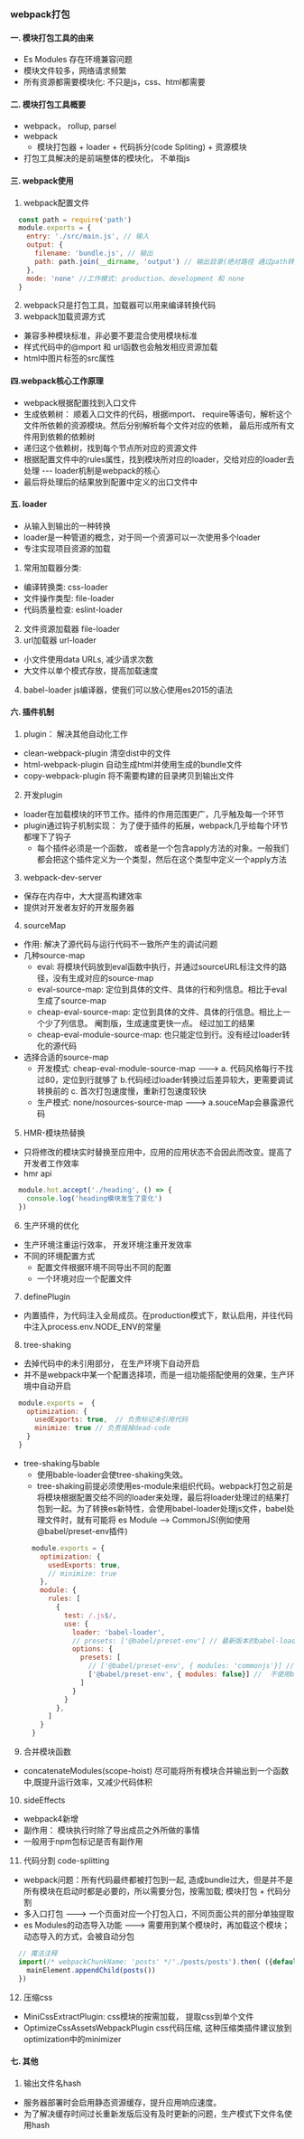 ### webpack打包

#### 一. 模块打包工具的由来
+ Es Modules 存在环境兼容问题
+ 模块文件较多，网络请求频繁
+ 所有资源都需要模块化: 不只是js，css、html都需要



#### 二. 模块打包工具概要
+ webpack， rollup, parsel
+ webpack
  - 模块打包器 + loader + 代码拆分(code Spliting) + 资源模块
+ 打包工具解决的是前端整体的模块化， 不单指js



#### 三. webpack使用
1. webpack配置文件
  ```js
    const path = require('path')
    module.exports = {
      entry: './src/main.js', // 输入
      output: {
        filename: 'bundle.js', // 输出
        path: path.join(__dirname, 'output') // 输出目录(绝对路径 通过path转换)
      },
      mode: 'none' //工作模式: production、development 和 none
    }
  ```
2. webpack只是打包工具，加载器可以用来编译转换代码
3. webpack加载资源方式
  - 兼容多种模块标准，非必要不要混合使用模块标准
  - 样式代码中的@mport 和 url函数也会触发相应资源加载
  - html中图片标签的src属性



#### 四.webpack核心工作原理
- webpack根据配置找到入口文件
- 生成依赖树： 顺着入口文件的代码，根据import、 require等语句，解析这个文件所依赖的资源模块。然后分别解析每个文件对应的依赖， 最后形成所有文件用到依赖的依赖树
- 递归这个依赖树，找到每个节点所对应的资源文件
- 根据配置文件中的rules属性，找到模块所对应的loader，交给对应的loader去处理 --- loader机制是webpack的核心
- 最后将处理后的结果放到配置中定义的出口文件中



#### 五. loader
- 从输入到输出的一种转换
- loader是一种管道的概念，对于同一个资源可以一次使用多个loader
- 专注实现项目资源的加载
1. 常用加载器分类: 
  - 编译转换类: css-loader
  - 文件操作类型: file-loader
  - 代码质量检查: eslint-loader

2. 文件资源加载器 file-loader
3. url加载器  url-loader
  - 小文件使用data URLs, 减少请求次数
  - 大文件以单个模式存放，提高加载速度
4. babel-loader  js编译器，使我们可以放心使用es2015的语法



#### 六. 插件机制
1.  plugin： 解决其他自动化工作
  - clean-webpack-plugin 清空dist中的文件
  - html-webpack-plugin 自动生成html并使用生成的bundle文件
  - copy-webpack-plugin 将不需要构建的目录拷贝到输出文件


2. 开发plugin
  - loader在加载模块的环节工作。插件的作用范围更广，几乎触及每一个环节
  - plugin通过钩子机制实现： 为了便于插件的拓展，webpack几乎给每个环节都埋下了钩子
    - 每个插件必须是一个函数， 或者是一个包含apply方法的对象。一般我们都会把这个插件定义为一个类型，然后在这个类型中定义一个apply方法


3. webpack-dev-server
  - 保存在内存中，大大提高构建效率
  - 提供对开发者友好的开发服务器

4. sourceMap
  - 作用: 解决了源代码与运行代码不一致所产生的调试问题
  - 几种source-map
    - eval: 将模块代码放到eval函数中执行，并通过sourceURL标注文件的路径，没有生成对应的source-map
    - eval-source-map: 定位到具体的文件、具体的行和列信息。相比于eval生成了source-map 
    - cheap-eval-source-map: 定位到具体的文件、具体的行信息。相比上一个少了列信息。 阉割版，生成速度更快一点。 经过加工的结果
    - cheap-eval-module-source-map: 也只能定位到行。没有经过loader转化的源代码
  - 选择合适的source-map
    - 开发模式: cheap-eval-module-source-map ---> a. 代码风格每行不找过80，定位到行就够了 b.代码经过loader转换过后差异较大，更需要调试转换前的  c. 首次打包速度慢，重新打包速度较快
    - 生产模式: none/nosources-source-map ---> a.souceMap会暴露源代码

5. HMR-模块热替换
  - 只将修改的模块实时替换至应用中，应用的应用状态不会因此而改变。提高了开发者工作效率
  - hmr api 
  ```js
    module.hot.accept('./heading', () => {
      console.log('heading模块发生了变化')
    })
  ```


6. 生产环境的优化
  - 生产环境注重运行效率， 开发环境注重开发效率
  - 不同的环境配置方式
    - 配置文件根据环境不同导出不同的配置
    - 一个环境对应一个配置文件

7. definePlugin
  - 内置插件，为代码注入全局成员。在production模式下，默认启用，并往代码中注入process.env.NODE_ENV的常量


8. tree-shaking
  - 去掉代码中的未引用部分， 在生产环境下自动开启
  - 并不是webpack中某一个配置选择项，而是一组功能搭配使用的效果，生产环境中自动开启
  ```javascript
    module.exports =  {
      optimization: {
        usedExports: true,  // 负责标记未引用代码
        minimize: true // 负责摇掉dead-code 
      }
    }
  ```
  - tree-shaking与bable
    - 使用bable-loader会使tree-shaking失效。
    - tree-shaking前提必须使用es-module来组织代码。webpack打包之前是将模块根据配置交给不同的loader来处理，最后将loader处理过的结果打包到一起。为了转换es新特性，会使用babel-loader处理js文件，babel处理文件时，就有可能将 es Module --> CommonJS(例如使用 @babel/preset-env插件)  
    ```js
      module.exports = {
        optimization: {
          usedExports: true,
          // minimize: true
        },
        module: {
          rules: [
            {
              test: /.js$/,
              use: {
                loader: 'babel-loader',
                // presets: ['@babel/preset-env'] // 最新版本的babel-loader 自动关闭了es Module的转换
                options: {
                  presets: [
                    // ['@babel/preset-env', { modules: 'commonjs'}] //默认为auto, 强制使用bable的es Module插件， tree-shaking失效
                    ['@babel/preset-env', { modules: false}] //  不使用bable的es Module插件
                  ]
                }
              }
            },
          ]
        }
      }
    ```

9. 合并模块函数 
  - concatenateModules(scope-hoist) 尽可能将所有模块合并输出到一个函数中,既提升运行效率，又减少代码体积


10. sideEffects
  - webpack4新增
  - 副作用： 模块执行时除了导出成员之外所做的事情
  - 一般用于npm包标记是否有副作用


11. 代码分割 code-splitting
  - webpack问题：所有代码最终都被打包到一起, 造成bundle过大，但是并不是所有模块在启动时都是必要的，所以需要分包，按需加载; 模块打包 + 代码分割
  - 多入口打包 ---> 一个页面对应一个打包入口，不同页面公共的部分单独提取
  - es Modules的动态导入功能 ---> 需要用到某个模块时，再加载这个模块； 动态导入的方式，会被自动分包
  ```js
    // 魔法注释
    import(/* webpackChunkName: 'posts' */'./posts/posts').then( ({default: posts}) => {
      mainElement.appendChild(posts())
    })
  ```

12. 压缩css
  - MiniCssExtractPlugin: css模块的按需加载， 提取css到单个文件
  - OptimizeCssAssetsWebpackPlugin css代码压缩, 这种压缩类插件建议放到optimization中的minimizer


#### 七. 其他
1. 输出文件名hash
  - 服务器部署时会启用静态资源缓存，提升应用响应速度。
  - 为了解决缓存时间过长重新发版后没有及时更新的问题，生产模式下文件名使用hash